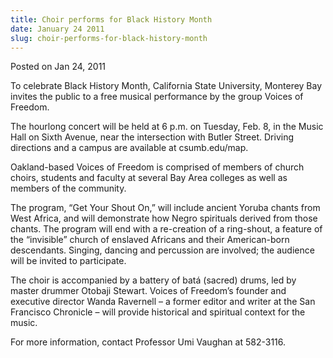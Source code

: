 ```yaml
---
title: Choir performs for Black History Month
date: January 24 2011
slug: choir-performs-for-black-history-month
---
```





<span class="date">Posted on Jan 24, 2011    </span>
<p>To celebrate Black History Month, California State University,
Monterey Bay invites the public to a free musical performance by
the group Voices of Freedom.</p>
<p>The hourlong concert will be held at 6 p.m. on Tuesday, Feb. 8,
in the Music Hall on Sixth Avenue, near the intersection with
Butler Street. Driving directions and a campus are available at
csumb.edu/map.</p>
<p>Oakland-based Voices of Freedom is comprised of members of
church choirs, students and faculty at several Bay Area colleges as
well as members of the community.</p>
<p>The program, &#x201C;Get Your Shout On,&#x201D; will include ancient Yoruba
chants from West Africa, and will demonstrate how Negro spirituals
derived from those chants. The program will end with a re-creation
of a ring-shout, a feature of the &#x201C;invisible&#x201D; church of enslaved
Africans and their American-born descendants. Singing, dancing and
percussion are involved; the audience will be invited to
participate.</p>
<p>The choir is accompanied by a battery of bat&#xE1; (sacred) drums,
led by master drummer Otobaji Stewart. Voices of Freedom&#x2019;s founder
and executive director Wanda Ravernell &#x2013; a former editor and writer
at the San Francisco Chronicle &#x2013; will provide historical and
spiritual context for the music.</p>
<p>For more information, contact Professor Umi Vaughan at
582-3116.</p>
<p>&#xA0;</p>
<p><br>
&#xA0;</br></p>





